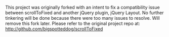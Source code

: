 This project was originally forked with an intent to fix a compatibility issue between scrollToFixed and another jQuery plugin, jQuery Layout. No further tinkering will be done because there were too many issues to resolve. Will remove this fork later. Please refer to the original project repo at: http://github.com/bigspotteddog/scrollToFixed
